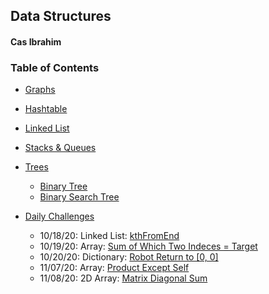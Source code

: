 ## Data Structures
#### Cas Ibrahim

### Table of Contents

* [Graphs](graph/)

* [Hashtable](hashtable/)

* [Linked List](linkedList/linked-list.js)

* [Stacks & Queues](stacksAndQueues/)

* [Trees](trees/)
  * [Binary Tree](trees/binarytree.js)
  * [Binary Search Tree](trees/bst.js)

* [Daily Challenges](dailyChallenge/)
  * 10/18/20: Linked List: [kthFromEnd](linkedList/kthFromEnd-ll.js)
  * 10/19/20: Array: [Sum of Which Two Indeces = Target](dailyChallenge/two-sum.js)
  * 10/20/20: Dictionary: [Robot Return to [0, 0]](dailyChallenge/robot-return.js)
  * 11/07/20: Array: [Product Except Self](dailyChallenge/productExceptSelf.js)
  * 11/08/20: 2D Array: [Matrix Diagonal Sum](dailyChallenge/diagonalSum.js)
